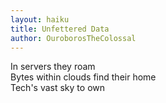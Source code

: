 ```yaml
---
layout: haiku
title: Unfettered Data
author: OuroborosTheColossal
---
```


In servers they roam <br>
Bytes within clouds find their home <br>
Tech's vast sky to own <br>